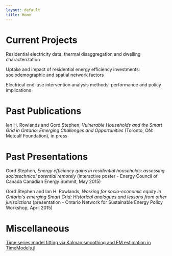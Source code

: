 ```yaml
---
layout: default
title: Home
---
```


# Current Projects

Residential electricity data: thermal disaggregation and dwelling characterization

Uptake and impact of residential energy efficiency investments: sociodemographic and spatial network factors

Electrical end-use intervention analysis methods: performance and policy implications

# Past Publications

Ian H. Rowlands and Gord Stephen, _Vulnerable Households and the Smart Grid in Ontario: Emerging Challenges and Opportunities_ (Toronto, ON:  Metcalf Foundation), in press

# Past Presentations

Gord Stephen, _Energy efficiency gains in residential households: assessing sociotechnical potential remotely_ (interactive poster - Energy Council of Canada Canadian Energy Summit, May 2015)

Gord Stephen and Ian H. Rowlands, _Working for socio-economic equity in Ontario's emerging Smart Grid: Historical analogues and lessons from other jurisdictions_ (presentation - Ontario Network for Sustainable Energy Policy Workshop, April 2015)

# Miscellaneous

[Time series model fitting via Kalman smoothing and EM estimation in TimeModels.jl]({{site.baseurl}}public/pdf/TimeModelsEMFitting.pdf)
